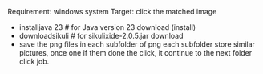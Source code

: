 Requirement: windows system
Target: click the matched image

- installjava 23  # for Java version 23 download (install)
- downloadsikuli # for sikulixide-2.0.5.jar download
- save the png files in each subfolder of png
  each subfolder store similar pictures, once one if them done the click, it continue to the next folder click job.

